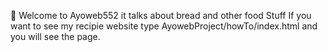 👋 Welcome to Ayoweb552 it talks about bread and other food Stuff
If you want to see my recipie website type AyowebProject/howTo/index.html
and you will see the page.
